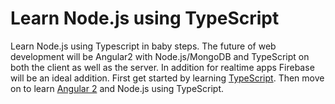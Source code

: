 # Learn Node.js using TypeScript
Learn Node.js using Typescript in baby steps. The future of web development will be Angular2 with Node.js/MongoDB and TypeScript on both the client as well as the server. In addition for realtime apps Firebase will be an ideal addition. 
First get started by learning [TypeScript](https://github.com/ziaukhan/learn-typescript). Then move on to learn [Angular 2](https://github.com/ziaukhan/learn-angular2) and Node.js using TypeScript. 
